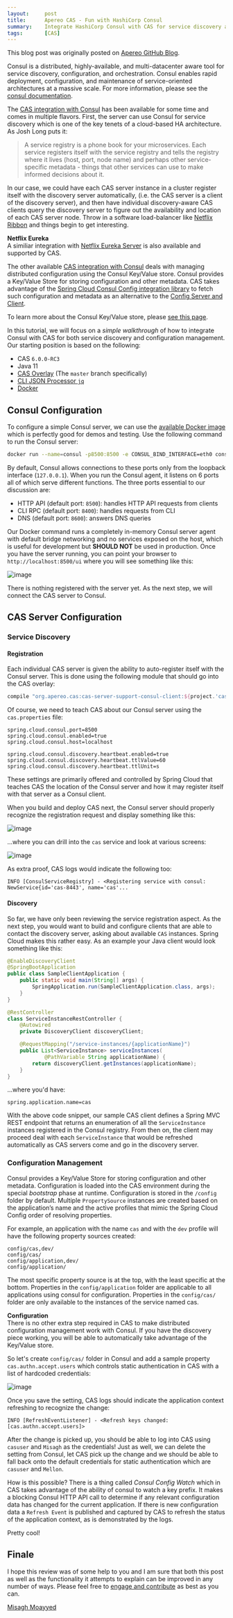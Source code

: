 ```yaml
---
layout:     post
title:      Apereo CAS - Fun with HashiCorp Consul
summary:    Integrate HashiCorp Consul with CAS for service discovery and distributed configuration management.
tags:       [CAS]
---
```


<div class="alert alert-success"><i class="far fa-lightbulb"></i> This blog post was originally posted on <a href="https://github.com/apereo/apereo.github.io">Apereo GitHub Blog</a>.</div>

Consul is a distributed, highly-available, and multi-datacenter aware tool for service discovery, configuration, and orchestration. Consul enables rapid deployment, configuration, and maintenance of service-oriented architectures at a massive scale. For more information, please see the [consul documentation](https://www.consul.io/).

The [CAS integration with Consul](https://apereo.github.io/cas/development/installation/Service-Discovery-Guide-Consul.html) has been available for some time and comes in multiple flavors. First, the server can use Consul for service discovery which is one of the key tenets of a cloud-based HA architecture. As Josh Long puts it:

> A service registry is a phone book for your microservices. Each service registers itself with the service registry and tells the registry where it lives (host, port, node name) and perhaps other service-specific metadata - things that other services can use to make informed decisions about it.

In our case, we could have each CAS server instance in a cluster register itself with the discovery server automatically, (i.e. the CAS server is a client of the discovery server), and then have individual discovery-aware CAS clients query the discovery server to figure out the availability and location of each CAS server node. Throw in a software load-balancer like [Netflix Ribbon](https://github.com/Netflix/ribbon) and things begin to get interesting.

<div class="alert alert-success">
  <strong>Netflix Eureka</strong><br/>A similiar integration with <a href="https://apereo.github.io/cas/development/installation/Service-Discovery-Guide-Eureka.html">Netflix Eureka Server</a> is also available and supported by CAS.
</div>

The other available [CAS integration with Consul](https://apereo.github.io/cas/development/installation/Service-Discovery-Guide-Consul.html) deals with managing distributed configuration using the Consul Key/Value store. Consul provides a Key/Value Store for storing configuration and other metadata. CAS takes advantage of the [Spring Cloud Consul Config integration library](http://cloud.spring.io/spring-cloud-consul/single/spring-cloud-consul.html) to fetch such configuration and metadata as an alternative to the [Config Server and Client](https://apereo.github.io/cas/development/configuration/Configuration-Server-Management.html). 

<script async src="https://pagead2.googlesyndication.com/pagead/js/adsbygoogle.js"></script>
<ins class="adsbygoogle"
     style="display:block; text-align:center;"
     data-ad-layout="in-article"
     data-ad-format="fluid"
     data-ad-client="ca-pub-8081398210264173"
     data-ad-slot="3789603713"></ins>
<script>
     (adsbygoogle = window.adsbygoogle || []).push({});
</script>

To learn more about the Consul Key/Value store, please [see this page](https://www.consul.io/api/kv.html).

In this tutorial, we will focus on a *simple walkthrough* of how to integrate Consul with CAS for both service discovery and configuration management. Our starting position is based on the following:

- CAS `6.0.0-RC3`
- Java 11
- [CAS Overlay](https://github.com/apereo/cas-overlay-template) (The `master` branch specifically)
- [CLI JSON Processor `jq`](https://stedolan.github.io/jq/)
- [Docker](https://www.docker.com/get-started)

## Consul Configuration

To configure a simple Consul server, we can use the [available Docker image](https://hub.docker.com/_/consul/) which is perfectly good for demos and testing. Use the following command to run the Consul server:

```bash
docker run --name=consul -p8500:8500 -e CONSUL_BIND_INTERFACE=eth0 consul
```

By default, Consul allows connections to these ports only from the loopback interface (`127.0.0.1`). When you run the Consul agent, it listens on 6 ports all of which serve different functions. The three ports essential to our discussion are:

- HTTP API (default port: `8500`): handles HTTP API requests from clients
- CLI RPC (default port: `8400`): handles requests from CLI
- DNS (default port: `8600`): answers DNS queries

<script async src="https://pagead2.googlesyndication.com/pagead/js/adsbygoogle.js"></script>
<ins class="adsbygoogle"
     style="display:block; text-align:center;"
     data-ad-layout="in-article"
     data-ad-format="fluid"
     data-ad-client="ca-pub-8081398210264173"
     data-ad-slot="3789603713"></ins>
<script>
     (adsbygoogle = window.adsbygoogle || []).push({});
</script>

Our Docker command runs a completely in-memory Consul server agent with default bridge networking and no services exposed on the host, which is useful for development but **SHOULD NOT** be used in production. Once you have the server running, you can point your browser to `http://localhost:8500/ui` where you will see something like this:

![image](https://user-images.githubusercontent.com/1205228/47265207-22471e00-d531-11e8-9291-3c2970b18c6e.png)

There is nothing registered with the server yet. As the next step, we will connect the CAS server to Consul.

## CAS Server Configuration

### Service Discovery

#### Registration

Each individual CAS server is given the ability to auto-register itself with the Consul server. This is done using the following module that should go into the CAS overlay:

```gradle
compile "org.apereo.cas:cas-server-support-consul-client:${project.'cas.version'}"
```

Of course, we need to teach CAS about our Consul server using the `cas.properties` file:

```properties
spring.cloud.consul.port=8500
spring.cloud.consul.enabled=true
spring.cloud.consul.host=localhost

spring.cloud.consul.discovery.heartbeat.enabled=true
spring.cloud.consul.discovery.heartbeat.ttlValue=60
spring.cloud.consul.discovery.heartbeat.ttlUnit=s
```

These settings are primarily offered and controlled by Spring Cloud that teaches CAS the location of the Consul server and how it may register itself with that server as a Consul client.

When you build and deploy CAS next, the Consul server should properly recognize the registration request and display something like this:

![image](https://user-images.githubusercontent.com/1205228/47265240-b0230900-d531-11e8-9ed8-dc8a6ce30e63.png)

...where you can drill into the `cas` service and look at various screens:

![image](https://user-images.githubusercontent.com/1205228/47265243-ca5ce700-d531-11e8-95dd-5757264d00a6.png)

As extra proof, CAS logs would indicate the following too:

```
INFO [ConsulServiceRegistry] - <Registering service with consul: NewService{id='cas-8443', name='cas'...
```

#### Discovery

So far, we have only been reviewing the service registration aspect. As the next step, you would want to build and configure clients that are able to contact the discovery server, asking about available `CAS` instances. Spring Cloud makes this rather easy. As an example your Java client would look something like this:

```java
@EnableDiscoveryClient
@SpringBootApplication
public class SampleClientApplication {
    public static void main(String[] args) {
        SpringApplication.run(SampleClientApplication.class, args);
    }
}

@RestController
class ServiceInstanceRestController {
    @Autowired
    private DiscoveryClient discoveryClient;

    @RequestMapping("/service-instances/{applicationName}")
    public List<ServiceInstance> serviceInstances(
            @PathVariable String applicationName) {
        return discoveryClient.getInstances(applicationName);
    }
}
```

...where you'd have:

```properties
spring.application.name=cas
```

With the above code snippet, our sample CAS client defines a Spring MVC REST endpoint that returns an enumeration of all the `ServiceInstance` instances registered in the Consul registry. From then on, the client may proceed deal with each `ServiceInstance` that would be refreshed automatically as CAS servers come and go in the discovery server.

### Configuration Management

Consul provides a Key/Value Store for storing configuration and other metadata. Configuration is loaded into the CAS environment during the special *bootstrap* phase at runtime. Configuration is stored in the `/config` folder by default. Multiple `PropertySource` instances are created based on the application’s name and the active profiles that mimic the Spring Cloud Config order of resolving properties.

<script async src="https://pagead2.googlesyndication.com/pagead/js/adsbygoogle.js"></script>
<ins class="adsbygoogle"
     style="display:block; text-align:center;"
     data-ad-layout="in-article"
     data-ad-format="fluid"
     data-ad-client="ca-pub-8081398210264173"
     data-ad-slot="3789603713"></ins>
<script>
     (adsbygoogle = window.adsbygoogle || []).push({});
</script>

For example, an application with the name `cas` and with the `dev` profile will have the following property sources created:

```
config/cas,dev/
config/cas/
config/application,dev/
config/application/
```

The most specific property source is at the top, with the least specific at the bottom. Properties in the `config/application` folder are applicable to all applications using consul for configuration. Properties in the `config/cas/` folder are only available to the instances of the service named cas.

<div class="alert alert-info">
  <strong>Configuration</strong><br/>There is no other extra step required in CAS to make distributed configuration management work with Consul. If you have the discovery piece working, you will be able to automatically take advantage of the Key/Value store.
</div>

So let's create `config/cas/` folder in Consul and add a sample property `cas.authn.accept.users` which controls static authentication in CAS with a list of hardcoded credentials:

![image](https://user-images.githubusercontent.com/1205228/47265712-195a4a80-d539-11e8-9124-b2421e53c7ed.png)

Once you save the setting, CAS logs should indicate the application context refreshing to recognize the change:

```
INFO [RefreshEventListener] - <Refresh keys changed: [cas.authn.accept.users]>
```

After the change is picked up, you should be able to log into CAS using `casuser` and `Misagh` as the credentials! Just as well, we can delete the setting from Consul, let CAS pick up the change and we should be able to fall back onto the default credentials for static authentication which are `casuser` and `Mellon`.

<script async src="https://pagead2.googlesyndication.com/pagead/js/adsbygoogle.js"></script>
<ins class="adsbygoogle"
     style="display:block; text-align:center;"
     data-ad-layout="in-article"
     data-ad-format="fluid"
     data-ad-client="ca-pub-8081398210264173"
     data-ad-slot="3789603713"></ins>
<script>
     (adsbygoogle = window.adsbygoogle || []).push({});
</script>

How is this possible? There is a thing called *Consul Config Watch* which in CAS takes advantage of the ability of consul to watch a key prefix. It makes a blocking Consul HTTP API call to determine if any relevant configuration data has changed for the current application. If there is new configuration data a `Refresh Event` is published and captured by CAS to refresh the status of the application context, as is demonstrated by the logs. 

Pretty cool!

## Finale

I hope this review was of some help to you and I am sure that both this post as well as the functionality it attempts to explain can be improved in any number of ways. Please feel free to [engage and contribute](https://apereo.github.io/cas/developer/Contributor-Guidelines.html) as best as you can.

[Misagh Moayyed](https://fawnoos.com)
